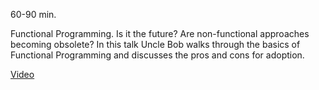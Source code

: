 60-90 min.

Functional Programming.  Is it the future?  Are non-functional approaches becoming obsolete? 
In this talk Uncle Bob walks through the basics of Functional Programming and discusses the 
pros and cons for adoption.

[Video](https://vimeo.com/97514630)